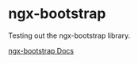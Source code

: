 # ngx-bootstrap

Testing out the ngx-bootstrap library.

[ngx-bootstrap Docs](https://valor-software.com/ngx-bootstrap/)

